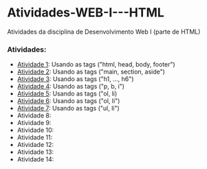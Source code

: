 # Atividades-WEB-I---HTML
Atividades da disciplina de Desenvolvimento Web I (parte de HTML)

### Atividades:
- [Atividade 1](atividade1.html):  Usando as tags ("html, head, body, footer")
- [Atividade 2](atividade2.html):  Usando as tags ("main, section, aside")
- [Atividade 3](atividade3.html):  Usando as tags ("h1, ..., h6")
- [Atividade 4](atividade4.html):  Usando as tags ("p, b, i")
- [Atividade 5](atividade5.html):  Usando as tags ("ol, li)
- [Atividade 6](atividade6.html):  Usando as tags ("ol, li")
- [Atividade 7](atividade7.html):  Usando as tags ("ul, li")
- Atividade 8: 
- Atividade 9:
- Atividade 10:
- Atividade 11: 
- Atividade 12: 
- Atividade 13: 
- Atividade 14: 
